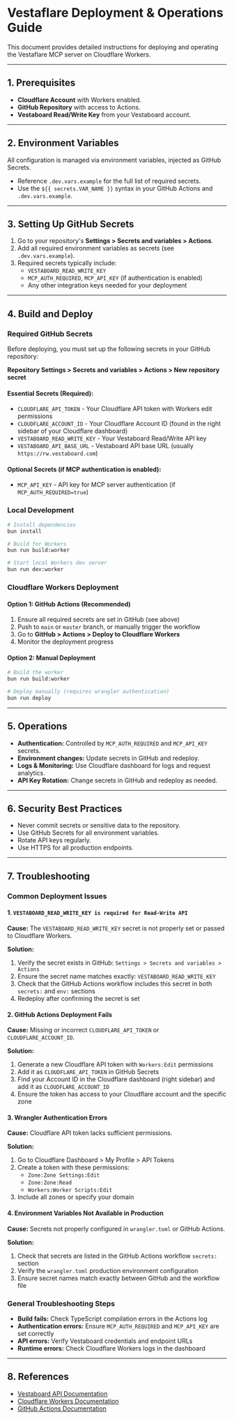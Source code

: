 # Vestaflare Deployment & Operations Guide

This document provides detailed instructions for deploying and operating the Vestaflare MCP server on Cloudflare Workers.

---

## 1. Prerequisites

- **Cloudflare Account** with Workers enabled.
- **GitHub Repository** with access to Actions.
- **Vestaboard Read/Write Key** from your Vestaboard account.

---

## 2. Environment Variables

All configuration is managed via environment variables, injected as GitHub Secrets.

- Reference `.dev.vars.example` for the full list of required secrets.
- Use the `${{ secrets.VAR_NAME }}` syntax in your GitHub Actions and `.dev.vars.example`.

---

## 3. Setting Up GitHub Secrets

1. Go to your repository's **Settings > Secrets and variables > Actions**.
2. Add all required environment variables as secrets (see `.dev.vars.example`).
3. Required secrets typically include:
   - `VESTABOARD_READ_WRITE_KEY`
   - `MCP_AUTH_REQUIRED`, `MCP_API_KEY` (if authentication is enabled)
   - Any other integration keys needed for your deployment

---

## 4. Build and Deploy

### Required GitHub Secrets

Before deploying, you must set up the following secrets in your GitHub repository:

**Repository Settings > Secrets and variables > Actions > New repository secret**

#### Essential Secrets (Required):
- `CLOUDFLARE_API_TOKEN` - Your Cloudflare API token with Workers edit permissions
- `CLOUDFLARE_ACCOUNT_ID` - Your Cloudflare Account ID (found in the right sidebar of your Cloudflare dashboard)
- `VESTABOARD_READ_WRITE_KEY` - Your Vestaboard Read/Write API key
- `VESTABOARD_API_BASE_URL` - Vestaboard API base URL (usually `https://rw.vestaboard.com`)

#### Optional Secrets (if MCP authentication is enabled):
- `MCP_API_KEY` - API key for MCP server authentication (if `MCP_AUTH_REQUIRED=true`)

### Local Development

```bash
# Install dependencies
bun install

# Build for Workers
bun run build:worker

# Start local Workers dev server
bun run dev:worker
```

### Cloudflare Workers Deployment

#### Option 1: GitHub Actions (Recommended)
1. Ensure all required secrets are set in GitHub (see above)
2. Push to `main` or `master` branch, or manually trigger the workflow
3. Go to **GitHub > Actions > Deploy to Cloudflare Workers**
4. Monitor the deployment progress

#### Option 2: Manual Deployment
```bash
# Build the worker
bun run build:worker

# Deploy manually (requires wrangler authentication)
bun run deploy
```

---

## 5. Operations

- **Authentication:** Controlled by `MCP_AUTH_REQUIRED` and `MCP_API_KEY` secrets.
- **Environment changes:** Update secrets in GitHub and redeploy.
- **Logs & Monitoring:** Use Cloudflare dashboard for logs and request analytics.
- **API Key Rotation:** Change secrets in GitHub and redeploy as needed.

---

## 6. Security Best Practices

- Never commit secrets or sensitive data to the repository.
- Use GitHub Secrets for all environment variables.
- Rotate API keys regularly.
- Use HTTPS for all production endpoints.

---

## 7. Troubleshooting

### Common Deployment Issues

#### 1. `VESTABOARD_READ_WRITE_KEY is required for Read-Write API`
**Cause:** The `VESTABOARD_READ_WRITE_KEY` secret is not properly set or passed to Cloudflare Workers.

**Solution:**
1. Verify the secret exists in GitHub: `Settings > Secrets and variables > Actions`
2. Ensure the secret name matches exactly: `VESTABOARD_READ_WRITE_KEY`
3. Check that the GitHub Actions workflow includes this secret in both `secrets:` and `env:` sections
4. Redeploy after confirming the secret is set

#### 2. GitHub Actions Deployment Fails
**Cause:** Missing or incorrect `CLOUDFLARE_API_TOKEN` or `CLOUDFLARE_ACCOUNT_ID`.

**Solution:**
1. Generate a new Cloudflare API token with `Workers:Edit` permissions
2. Add it as `CLOUDFLARE_API_TOKEN` in GitHub Secrets
3. Find your Account ID in the Cloudflare dashboard (right sidebar) and add it as `CLOUDFLARE_ACCOUNT_ID`
4. Ensure the token has access to your Cloudflare account and the specific zone

#### 3. Wrangler Authentication Errors
**Cause:** Cloudflare API token lacks sufficient permissions.

**Solution:**
1. Go to Cloudflare Dashboard > My Profile > API Tokens
2. Create a token with these permissions:
   - `Zone:Zone Settings:Edit`
   - `Zone:Zone:Read`
   - `Workers:Worker Scripts:Edit`
3. Include all zones or specify your domain

#### 4. Environment Variables Not Available in Production
**Cause:** Secrets not properly configured in `wrangler.toml` or GitHub Actions.

**Solution:**
1. Check that secrets are listed in the GitHub Actions workflow `secrets:` section
2. Verify the `wrangler.toml` production environment configuration
3. Ensure secret names match exactly between GitHub and the workflow file

### General Troubleshooting Steps

- **Build fails:** Check TypeScript compilation errors in the Actions log
- **Authentication errors:** Ensure `MCP_AUTH_REQUIRED` and `MCP_API_KEY` are set correctly
- **API errors:** Verify Vestaboard credentials and endpoint URLs
- **Runtime errors:** Check Cloudflare Workers logs in the dashboard

---

## 8. References

- [Vestaboard API Documentation](https://docs.vestaboard.com/docs/read-write-api/authentication)
- [Cloudflare Workers Documentation](https://developers.cloudflare.com/workers/)
- [GitHub Actions Documentation](https://docs.github.com/en/actions)